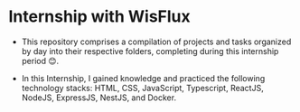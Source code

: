 # Internship with WisFlux

* This repository comprises a compilation of projects and tasks organized by day into their respective folders, completing during this internship period 😊.

* In this Internship, I gained knowledge and practiced the following technology stacks: HTML, CSS, JavaScript, Typescript, ReactJS, NodeJS, ExpressJS, NestJS, and Docker.
